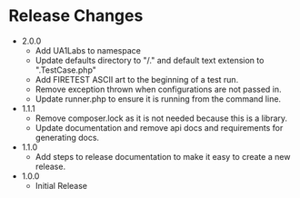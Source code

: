 # Release Changes
* 2.0.0
    * Add UA1Labs to namespace
    * Update defaults directory to "/." and default text extension to ".TestCase.php"
    * Add FIRETEST ASCII art to the beginning of a test run.
    * Remove exception thrown when configurations are not passed in.
    * Update runner.php to ensure it is running from the command line.
* 1.1.1
    * Remove composer.lock as it is not needed because this is a library.
    * Update documentation and remove api docs and requirements for generating docs.
* 1.1.0
    * Add steps to release documentation to make it easy to create a new release.
* 1.0.0
    * Initial Release
